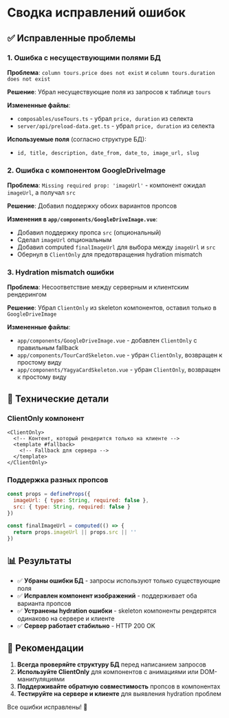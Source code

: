 # Сводка исправлений ошибок

## ✅ Исправленные проблемы

### 1. Ошибка с несуществующими полями БД
**Проблема**: `column tours.price does not exist` и `column tours.duration does not exist`

**Решение**: Убрал несуществующие поля из запросов к таблице `tours`

**Измененные файлы**:
- `composables/useTours.ts` - убрал `price, duration` из селекта
- `server/api/preload-data.get.ts` - убрал `price, duration` из селекта

**Используемые поля** (согласно структуре БД):
- `id, title, description, date_from, date_to, image_url, slug`

### 2. Ошибка с компонентом GoogleDriveImage
**Проблема**: `Missing required prop: 'imageUrl'` - компонент ожидал `imageUrl`, а получал `src`

**Решение**: Добавил поддержку обоих вариантов пропсов

**Изменения в `app/components/GoogleDriveImage.vue`**:
- Добавил поддержку пропса `src` (опциональный)
- Сделал `imageUrl` опциональным
- Добавил computed `finalImageUrl` для выбора между `imageUrl` и `src`
- Обернул в `ClientOnly` для предотвращения hydration mismatch

### 3. Hydration mismatch ошибки
**Проблема**: Несоответствие между серверным и клиентским рендерингом

**Решение**: Убрал `ClientOnly` из skeleton компонентов, оставил только в `GoogleDriveImage`

**Измененные файлы**:
- `app/components/GoogleDriveImage.vue` - добавлен `ClientOnly` с правильным fallback
- `app/components/TourCardSkeleton.vue` - убран `ClientOnly`, возвращен к простому виду
- `app/components/YagyaCardSkeleton.vue` - убран `ClientOnly`, возвращен к простому виду

## 🔧 Технические детали

### ClientOnly компонент
```vue
<ClientOnly>
  <!-- Контент, который рендерится только на клиенте -->
  <template #fallback>
    <!-- Fallback для сервера -->
  </template>
</ClientOnly>
```

### Поддержка разных пропсов
```javascript
const props = defineProps({
  imageUrl: { type: String, required: false },
  src: { type: String, required: false }
})

const finalImageUrl = computed(() => {
  return props.imageUrl || props.src || ''
})
```

## 📊 Результаты

- ✅ **Убраны ошибки БД** - запросы используют только существующие поля
- ✅ **Исправлен компонент изображений** - поддерживает оба варианта пропсов
- ✅ **Устранены hydration ошибки** - skeleton компоненты рендерятся одинаково на сервере и клиенте
- ✅ **Сервер работает стабильно** - HTTP 200 OK

## 🎯 Рекомендации

1. **Всегда проверяйте структуру БД** перед написанием запросов
2. **Используйте ClientOnly** для компонентов с анимациями или DOM-манипуляциями
3. **Поддерживайте обратную совместимость** пропсов в компонентах
4. **Тестируйте на сервере и клиенте** для выявления hydration проблем

Все ошибки исправлены! 🚀 
